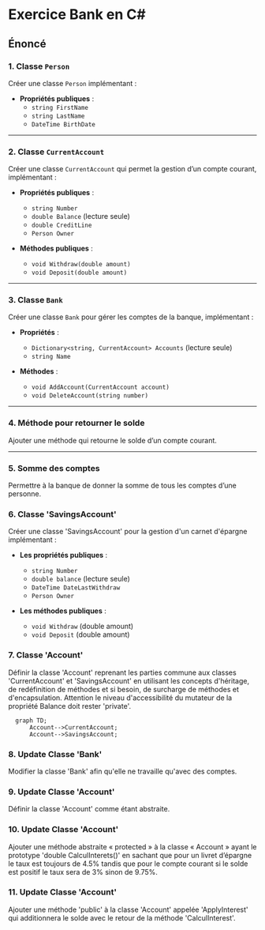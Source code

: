 # Exercice Bank en C#

## Énoncé

### 1. Classe `Person`

Créer une classe `Person` implémentant :

- **Propriétés publiques** :
  - `string FirstName`
  - `string LastName`
  - `DateTime BirthDate`

---

### 2. Classe `CurrentAccount`

Créer une classe `CurrentAccount` qui permet la gestion d’un compte courant, implémentant :

- **Propriétés publiques** :
  - `string Number`
  - `double Balance` (lecture seule)
  - `double CreditLine`
  - `Person Owner`

- **Méthodes publiques** :
  - `void Withdraw(double amount)`
  - `void Deposit(double amount)`

---

### 3. Classe `Bank`

Créer une classe `Bank` pour gérer les comptes de la banque, implémentant :

- **Propriétés** :
  - `Dictionary<string, CurrentAccount> Accounts` (lecture seule)
  - `string Name`

- **Méthodes** :
  - `void AddAccount(CurrentAccount account)`
  - `void DeleteAccount(string number)`

---

### 4. Méthode pour retourner le solde

Ajouter une méthode qui retourne le solde d’un compte courant.

---

### 5. Somme des comptes

Permettre à la banque de donner la somme de tous les comptes d’une personne.

### 6. Classe 'SavingsAccount'

Créer une classe 'SavingsAccount' pour la gestion d'un carnet d'épargne implémentant :

- **Les propriétés publiques** :
  - `string Number`
  - `double balance` (lecture seule)
  - `DateTime DateLastWithdraw`
  - `Person Owner`

- **Les méthodes publiques** :
  - `void Withdraw` (double amount)
  - `void Deposit` (double amount)

### 7. Classe 'Account'

Définir la classe 'Account' reprenant les parties commune aux classes 'CurrentAccount' et 'SavingsAccount' en utilisant les concepts d'héritage, de redéfinition de méthodes et si besoin, de surcharge de méthodes et d'encapsulation.
Attention le niveau d'accessibilité du mutateur de la propriété Balance doit rester 'private'.

```mermaid
  graph TD;
      Account-->CurrentAccount;
      Account-->SavingsAccount;
```

### 8. Update Classe 'Bank'

Modifier la classe 'Bank' afin qu'elle ne travaille qu'avec des comptes.

### 9. Update Classe 'Account'

Définir la classe 'Account' comme étant abstraite.

### 10. Update Classe 'Account'

Ajouter une méthode abstraite « protected » à la classe « Account » ayant le prototype 'double CalculInterets()' en sachant que pour un livret d’épargne le taux est toujours de 4.5% tandis que pour le compte courant si le solde est positif le taux sera de 3% sinon de 9.75%.

### 11. Update Classe 'Account'

Ajouter une méthode 'public' à la classe 'Account' appelée 'ApplyInterest' qui additionnera le solde avec le retour de la méthode 'CalculInterest'.
